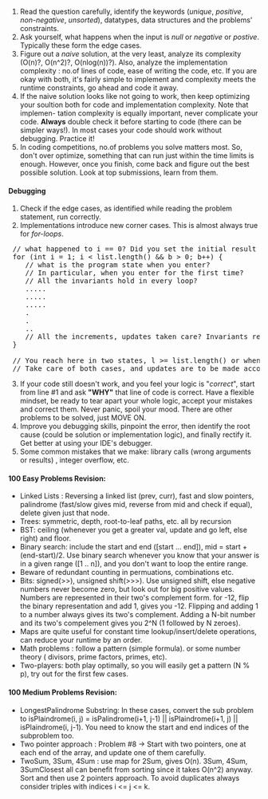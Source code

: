 1. Read the question carefully, identify the keywords (_unique_, _positive_,
 _non-negative_, _unsorted_), datatypes, data structures and the problems'
 constraints.
 2. Ask yourself, what happens when the input is _null_ or _negative_ or 
 _postive_. Typically these form the edge cases.
 3. Figure out a _naive_ solution, at the very least, analyze its complexity
 (O(n)?, O(n^2)?, O(nlog(n))?). Also, analyze the implementation complexity :
 no.of lines of code, ease of writing the code, etc. If you are okay with both,
 it's fairly simple to implement and complexity meets the runtime constraints,
 go ahead and code it away.
 4. If the naive solution looks like not going to work, then keep optimizing
 your soultion both for code and implementation complexity. Note that implemen-
 tation complexity is equally important, never complicate your code. **Always**
 double check it before starting to code (there can be simpler ways!). In most
 cases your code should work without debugging. Practice it!
 5. In coding competitions, no.of problems you solve matters most. So, don't
 over optimize, something that can run just within the time limits is enough.
 However, once you finish, come back and figure out the best possible solution.
 Look at top submissions, learn from them.
 
 #### Debugging
 1. Check if the edge cases, as identified while reading the problem statement,
 run correctly.
 2. Implementations introduce new corner cases. This is almost always true for
 _for-loops_.
 <pre>
 // what happened to i == 0? Did you set the initial result and 'b'?
 for (int i = 1; i < list.length() && b > 0; b++) {
    // what is the program state when you enter? 
    // In particular, when you enter for the first time?
    // All the invariants hold in every loop?
    .....
    .....
    .....
    .
    .
    ..
    // All the increments, updates taken care? Invariants restored?
 }
 
 // You reach here in two states, l >= list.length() or when b <= 0.
 // Take care of both cases, and updates are to be made accordingly.
</pre>
3. If your code still doesn't work, and you feel your logic is "_correct_",
start from line #1 and ask **"WHY"** that line of code is correct. Have a 
flexible mindset, be ready to tear apart your whole logic, accept your mistakes
and correct them. Never panic, spoil your mood. There are other problems to be
solved, just MOVE ON.
4. Improve you debugging skills, pinpoint the error, then identify the root
cause (could be solution or implementation logic), and finally rectify it. Get
better at using your IDE's debugger.
5. Some common mistakes that we make: library calls (wrong arguments or results)
, integer overflow, etc.

#### 100 Easy Problems Revision:
- Linked Lists : Reversing a linked list (prev, curr), fast and slow pointers,
palindrome (fast/slow gives mid, reverse from mid and check if equal), delete
given just that node.
- Trees: symmetric, depth, root-to-leaf paths, etc. all by recursion
- BST: ceiling (whenever you get a greater val, update and go left, else right)
 and floor.
 - Binary search: include the start and end ([start ... end]), mid = start + 
 (end-start)/2. Use binary search whenever you know that your answer is in a
 given range ([1 .. n]), and you don't want to loop the entire range.
 - Beware of redundant counting in permuations, combinations etc.
 - Bits: signed(>>), unsigned shift(>>>). Use unsigned shift, else negative
 numbers never become zero, but look out for big positive values. Numbers are
 represented in their two's complement form. for -12, flip the binary
 representation and add 1, gives you -12. Flipping and adding 1 to
 a number always gives its two's complement. Adding a N-bit number and its two's
 compelement gives you 2^N (1 followed by N zeroes).
 - Maps are quite useful for constant time lookup/insert/delete operations, can
 reduce your runtime by an order.
 - Math problems : follow a pattern (simple formula). or some number theory (
 divisors, prime factors, primes, etc).
 - Two-players: both play optimally, so you will easily get a pattern (N % p),
 try out for the first few cases.
 
 #### 100 Medium Problems Revision:
 - LongestPalindrome Substring: In these cases, convert the sub problem to
 isPlaindrome(i, j) = isPalindrome(i+1, j-1) || isPlaindrome(i+1, j) ||
 isPlaindrome(i, j-1). You need to know the start and end indices of the
 subproblem too.
 - Two pointer approach : Problem #8 -> Start with two pointers, one at each 
 end of the array, and update one of them carefully.
 - TwoSum, 3Sum, 4Sum : use map for 2Sum, gives O(n). 3Sum, 4Sum, 3SumClosest
 all can benefit from sorting since it takes O(n^2) anyway. Sort and then use
 2 pointers approach. To avoid duplicates always consider triples with indices
 i <= j <= k.
